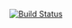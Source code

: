 [![Build Status](https://travis-ci.org/smartystreets/recaptcha.svg?branch=master)](https://travis-ci.org/smartystreets/recaptcha)
